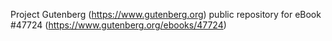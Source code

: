 Project Gutenberg (https://www.gutenberg.org) public repository for eBook #47724 (https://www.gutenberg.org/ebooks/47724)
